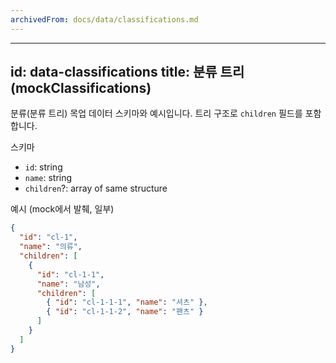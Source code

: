 ```yaml
---
archivedFrom: docs/data/classifications.md
---
```


---
id: data-classifications
title: 분류 트리 (mockClassifications)
---

분류(분류 트리) 목업 데이터 스키마와 예시입니다. 트리 구조로 `children` 필드를 포함합니다.

스키마

- `id`: string
- `name`: string
- `children`?: array of same structure


예시 (mock에서 발췌, 일부)

```json
{
  "id": "cl-1",
  "name": "의류",
  "children": [
    {
      "id": "cl-1-1",
      "name": "남성",
      "children": [
        { "id": "cl-1-1-1", "name": "셔츠" },
        { "id": "cl-1-1-2", "name": "팬츠" }
      ]
    }
  ]
}
```

